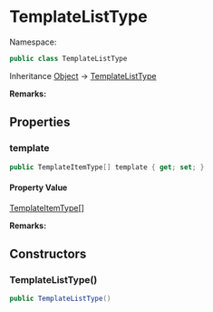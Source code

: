 # TemplateListType

Namespace:

```csharp
public class TemplateListType
```

Inheritance [Object](https://docs.microsoft.com/en-us/dotnet/api/system.object) → [TemplateListType](./templatelisttype.md)

**Remarks:**



## Properties

### <a id="properties-template"/>**template**

```csharp
public TemplateItemType[] template { get; set; }
```

#### Property Value

[TemplateItemType[]](./templateitemtype.md)<br>

**Remarks:**



## Constructors

### <a id="constructors-.ctor"/>**TemplateListType()**

```csharp
public TemplateListType()
```
